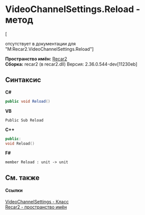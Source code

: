 # VideoChannelSettings.Reload - метод
 

\[<summary> отсутствует в документации для "M:Recar2.VideoChannelSettings.Reload"\]

**Пространство имён:**&nbsp;<a href="0dd0c505-07fc-c3e8-128c-d1a0701f2a29">Recar2</a><br />**Сборка:**&nbsp;recar2 (в recar2.dll) Версия: 2.36.0.544-dev[11230eb]

## Синтаксис

**C#**<br />
``` C#
public void Reload()
```

**VB**<br />
``` VB
Public Sub Reload
```

**C++**<br />
``` C++
public:
void Reload()
```

**F#**<br />
``` F#
member Reload : unit -> unit 

```


## См. также


#### Ссылки
<a href="e9c16317-8a46-c70d-6253-3004e99076b2">VideoChannelSettings - Класс</a><br /><a href="0dd0c505-07fc-c3e8-128c-d1a0701f2a29">Recar2 - пространство имён</a><br />